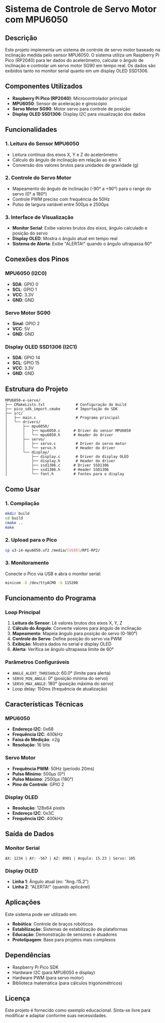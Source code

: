 # Sistema de Controle de Servo Motor com MPU6050

## Descrição

Este projeto implementa um sistema de controle de servo motor baseado na inclinação medida pelo sensor MPU6050. O sistema utiliza um Raspberry Pi Pico (RP2040) para ler dados do acelerômetro, calcular o ângulo de inclinação e controlar um servo motor SG90 em tempo real. Os dados são exibidos tanto no monitor serial quanto em um display OLED SSD1306.

## Componentes Utilizados

- **Raspberry Pi Pico (RP2040)**: Microcontrolador principal
- **MPU6050**: Sensor de aceleração e giroscópio
- **Servo Motor SG90**: Motor servo para controle de posição
- **Display OLED SSD1306**: Display I2C para visualização dos dados

## Funcionalidades

### 1. Leitura do Sensor MPU6050
- Leitura contínua dos eixos X, Y e Z do acelerômetro
- Cálculo do ângulo de inclinação em relação ao eixo X
- Conversão dos valores brutos para unidades de gravidade (g)

### 2. Controle do Servo Motor
- Mapeamento do ângulo de inclinação (-90° a +90°) para o range do servo (0° a 180°)
- Controle PWM preciso com frequência de 50Hz
- Pulso de largura variável entre 500μs e 2500μs

### 3. Interface de Visualização
- **Monitor Serial**: Exibe valores brutos dos eixos, ângulo calculado e posição do servo
- **Display OLED**: Mostra o ângulo atual em tempo real
- **Sistema de Alerta**: Exibe "ALERTA!" quando o ângulo ultrapassa 60°

## Conexões dos Pinos

### MPU6050 (I2C0)
- **SDA**: GPIO 0
- **SCL**: GPIO 1
- **VCC**: 3.3V
- **GND**: GND

### Servo Motor SG90
- **Sinal**: GPIO 2
- **VCC**: 5V
- **GND**: GND

### Display OLED SSD1306 (I2C1)
- **SDA**: GPIO 14
- **SCL**: GPIO 15
- **VCC**: 3.3V
- **GND**: GND

## Estrutura do Projeto

```
MPU6050-e-servo/
├── CMakeLists.txt              # Configuração do build
├── pico_sdk_import.cmake       # Importação do SDK
├── src/
│   ├── main.c                  # Programa principal
│   └── drivers/
│       ├── mpu6050/
│       │   ├── mpu6050.c      # Driver do sensor MPU6050
│       │   └── mpu6050.h      # Header do driver
│       ├── servo/
│       │   ├── servo.c         # Driver do servo motor
│       │   └── servo.h         # Header do driver
│       └── display/
│           ├── display.c       # Driver do display OLED
│           ├── display.h       # Header do driver
│           ├── ssd1306.c      # Driver SSD1306
│           ├── ssd1306.h      # Header SSD1306
│           └── font.h         # Fontes para o display
```

## Como Usar

### 1. Compilação
```bash
mkdir build
cd build
cmake ..
make
```

### 2. Upload para o Pico
```bash
cp u3-i4-mpu6050.uf2 /media/[USER]/RPI-RP2/
```

### 3. Monitoramento
Conecte o Pico via USB e abra o monitor serial:
```bash
minicom -D /dev/ttyACM0 -b 115200
```

## Funcionamento do Programa

### Loop Principal
1. **Leitura do Sensor**: Lê valores brutos dos eixos X, Y, Z
2. **Cálculo do Ângulo**: Converte valores para ângulo de inclinação
3. **Mapeamento**: Mapeia ângulo para posição do servo (0-180°)
4. **Controle do Servo**: Define posição do servo via PWM
5. **Exibição**: Mostra dados no serial e display OLED
6. **Alerta**: Verifica se ângulo ultrapassa limite de 60°

### Parâmetros Configuráveis
- `ANGLE_ALERT_THRESHOLD`: 60.0° (limite para alerta)
- `SERVO_MIN_ANGLE`: 0° (posição mínima do servo)
- `SERVO_MAX_ANGLE`: 180° (posição máxima do servo)
- Loop delay: 150ms (frequência de atualização)

## Características Técnicas

### MPU6050
- **Endereço I2C**: 0x68
- **Frequência I2C**: 400kHz
- **Faixa de Medição**: ±2g
- **Resolução**: 16 bits

### Servo Motor
- **Frequência PWM**: 50Hz (período 20ms)
- **Pulso Mínimo**: 500μs (0°)
- **Pulso Máximo**: 2500μs (180°)
- **Pino de Controle**: GPIO 2

### Display OLED
- **Resolução**: 128x64 pixels
- **Endereço I2C**: 0x3C
- **Frequência I2C**: 400kHz

## Saída de Dados

### Monitor Serial
```
AX: 1234 | AY: -567 | AZ: 8901 | Angulo: 15.23 | Servo: 105
```

### Display OLED
- **Linha 1**: Ângulo atual (ex: "Ang.:15.2")
- **Linha 2**: "ALERTA!" (quando aplicável)

## Aplicações

Este sistema pode ser utilizado em:
- **Robótica**: Controle de braços robóticos
- **Estabilização**: Sistemas de estabilização de plataformas
- **Educação**: Demonstração de sensores e atuadores
- **Prototipagem**: Base para projetos mais complexos

## Dependências

- Raspberry Pi Pico SDK
- Hardware I2C (para MPU6050 e display)
- Hardware PWM (para servo motor)
- Biblioteca matemática (para cálculos trigonométricos)

## Licença

Este projeto é fornecido como exemplo educacional. Sinta-se livre para modificar e adaptar conforme suas necessidades. 